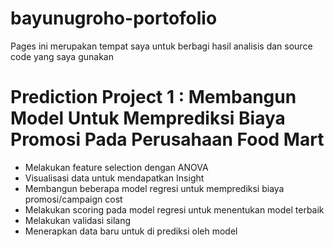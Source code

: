 # bayunugroho-portofolio
Pages ini merupakan tempat saya untuk berbagi hasil analisis dan source code yang saya gunakan

# Prediction Project 1 : Membangun Model Untuk Memprediksi Biaya Promosi Pada Perusahaan Food Mart
* Melakukan feature selection dengan ANOVA
* Visualisasi data untuk mendapatkan Insight
* Membangun beberapa model regresi untuk memprediksi biaya promosi/campaign cost
* Melakukan scoring pada model regresi untuk menentukan model terbaik
* Melakukan validasi silang
* Menerapkan data baru untuk di prediksi oleh model




